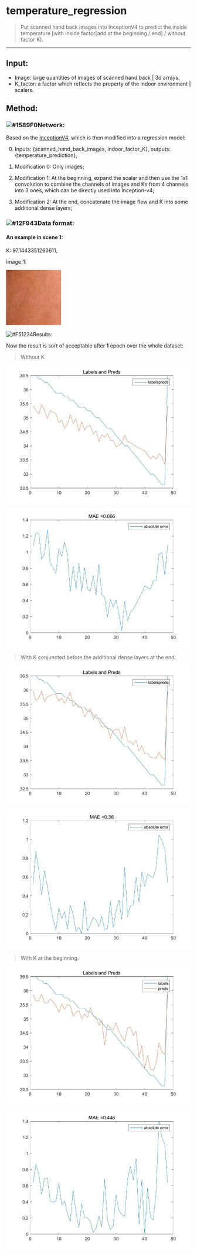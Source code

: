# temperature_regression
> Put scanned hand back images into InceptionV4 to predict the inside temperature [with inside factor[add at the beginning / end] / without factor K].

---

## Input:

+ Image: large quantities of images of scanned hand back | 3d arrays.
+ K_factor: a factor which reflects the property of the indoor environment | scalars.

## Method:

### ![#1589F0](https://placehold.it/15/1589F0/000000?text=+)Network:

Based on the [InceptionV4](https://github.com/kentsommer/keras-inceptionV4), which is then modified into a regression model:

0. Inputs: {scanned_hand_back_images, indoor_factor_K}, outputs:{temperature_prediction},

1. Modification 0: Only images;
2. Modification 1: At the beginning, expand the scalar and then use the 1x1 convolution to combine the channels of images and Ks from 4 channels into 3 ones, which can be directly used into Inception-v4;
3. Modification 2: At the end, concatenate the image flow and K into some additional dense layers;

### ![#12F943](https://placehold.it/15/12F943/000000?text=+)Data format:

#### An example in scene 1:

K: 97.1443351260611,

Image_1:

![hand_1_1](./images/1_1_1.jpg)

![#F51234](https://placehold.it/15/F51234/000000?text=+)Results:

Now the result is sort of acceptable after **1** epoch over the whole dataset:

> Without K

![inceptionV4_no_K_labels_and_preds](./images/inceptionV4_no_K_labels_and_preds.jpg)

![inceptionV4_no_K_AE](./images/inceptionV4_no_K_AE.jpg)

> With K conjuncted before the additional dense layers at the end.

![inceptionV4_tail_K_labels_and_preds](./images/inceptionV4_tail_K_labels_and_preds.jpg)

![inceptionV4_tail_K_AE](./images/inceptionV4_tail_K_AE.jpg)

> With K at the beginning.

![inceptionV4_head_K_MAE_0.446_labels_and_preds](./images/inceptionV4_head_K_MAE_0.446_labels_and_preds.jpg)

![inceptionV4_head_K_MAE_0.446_AE](./images/inceptionV4_head_K_MAE_0.446_AE.jpg)

